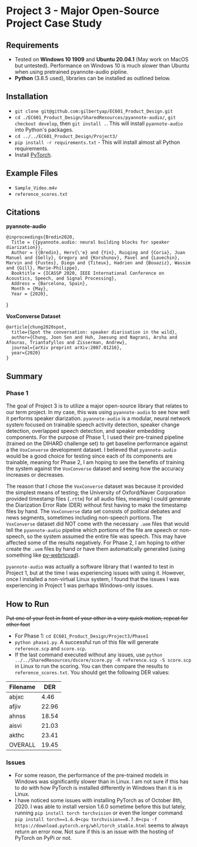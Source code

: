 # Project 3 - Major Open-Source Project Case Study

## Requirements
* Tested on **Windows 10 1909** and **Ubuntu 20.04.1** (May work on MacOS but untested). Performance on Windows 10 is much slower than Ubuntu when using pretrained pyannote-audio pipline.
* **Python** (3.8.5 used), libraries can be installed as outlined below.

## Installation
* `git clone git@github.com:gilbertyap/EC601_Product_Design.git`
* `cd ./EC601_Product_Design/SharedResources/pyannote-audio/`, `git checkout develop`, then `git install .`. This will install `pyannote-audio` into Python's packages.
* `cd ../../EC601_Product_Design/Project3/`
* `pip install -r requirements.txt` - This will install almost all Python requirements.
* Install [PyTorch](https://pytorch.org/).

## Example Files
* `Sample_Video.m4v`
* `reference_scores.txt`

## Citations
**pyannote-audio**
```
@inproceedings{Bredin2020,
  Title = {{pyannote.audio: neural building blocks for speaker diarization}},
  Author = {{Bredin}, Herv{\'e} and {Yin}, Ruiqing and {Coria}, Juan Manuel and {Gelly}, Gregory and {Korshunov}, Pavel and {Lavechin}, Marvin and {Fustes}, Diego and {Titeux}, Hadrien and {Bouaziz}, Wassim and {Gill}, Marie-Philippe},
  Booktitle = {ICASSP 2020, IEEE International Conference on Acoustics, Speech, and Signal Processing},
  Address = {Barcelona, Spain},
  Month = {May},
  Year = {2020},
```
}

**VoxConverse Dataset**
```
@article{chung2020spot,
  title={Spot the conversation: speaker diarisation in the wild},
  author={Chung, Joon Son and Huh, Jaesung and Nagrani, Arsha and Afouras, Triantafyllos and Zisserman, Andrew},
  journal={arXiv preprint arXiv:2007.01216},
  year={2020}
}
```

## Summary

### Phase 1

The goal of Project 3 is to utilize a major open-source library that relates to our term project. In my case, this was using `pyannote-audio` to see how well it performs speaker diarization. `pyannote-audio` is a modular, neural network system focused on trainable speech activity detection, speaker change detection, overlapped speech detection, and speaker embedding components. For the purpose of Phase 1, I used their pre-trained pipeline (trained on the DIHARD challenge set) to get baseline performance against a the `VoxConverse` development dataset. I believed that `pyannote-audio` would be a good choice for testing since each of its components are trainable, meaning for Phase 2, I am hoping to see the benefits of training the system against the `VoxConverse` dataset and seeing how the accuracy increases or decreases.

The reason that I chose the `VoxConverse` dataset was because it provided the simplest means of testing; the University of Oxford/Naver Corporation provided timestamp files (`.rttm`) for all audio files, meaning I could generate the Diarization Error Rate (DER) without first having to make the timestamp files by hand. The `VoxConverse` data set consists of political debates and news segments, sometimes including non-speech portions. The `VoxConverse` dataset did NOT come with the necessary `.uem` files that would tell the `pyannote-audio` pipeline which portions of the file are speech or non-speech, so the system assumed the entire file was speech. This may have affected some of the results negatively. For Phase 2, I am hoping to either create the `.uem` files by hand or have them automatically generated (using something like [py-webrtcvad](https://github.com/wiseman/py-webrtcvad)).

`pyannote-audio` was actually a software library that I wanted to test in Project 1, but at the time I was experiencing issues with using it. However, once I installed a non-virtual Linux system, I found that the issues I was experiencing in Project 1 was perhaps Windows-only issues.

## How to Run
~~Put one of your feet in front of your other in a very quick motion, repeat for other foot~~
* For Phase 1: `cd EC601_Product_Design/Project3/Phase1`
* `python phase1.py`. A successful run of this file will generate `reference.scp` and `score.scp`.
* If the last command executed without any issues, use `python ../../SharedResources/dscore/score.py -R reference.scp -S score.scp` in Linux to run the scoring. You can then compare the results to `reference_scores.txt`. You should get the following DER values:

| Filename | DER |
|-----|-----|
| abjxc | 4.46 |
| afjiv | 22.96 |
| ahnss | 18.54 |
| aisvi | 21.03 |
| akthc | 23.41 |
| OVERALL | 19.45 |

### Issues

* For some reason, the performance of the pre-trained models in Windows was significantly slower than in Linux. I am not sure if this has to do with how PyTorch is installed differently in Windows than it is in Linux.
* I have noticed some issues with installing PyTorch as of October 8th, 2020. I was able to install version 1.6.0 sometime before this but lately, running `pip install torch torchvision` or even the longer command `pip install torch==1.6.0+cpu torchvision==0.7.0+cpu -f https://download.pytorch.org/whl/torch_stable.html` seems to always return an error now. Not sure if this is an issue with the hosting of PyTorch on PyPi or not.
